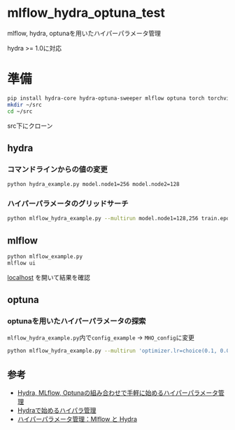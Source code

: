 # mlflow_hydra_optuna_test
mlflow, hydra, optunaを用いたハイパーパラメータ管理

hydra >= 1.0に対応

# 準備
```bash
pip install hydra-core hydra-optuna-sweeper mlflow optuna torch torchvision
mkdir ~/src
cd ~/src
```
src下にクローン


## hydra

### コマンドラインからの値の変更

```bash
python hydra_example.py model.node1=256 model.node2=128
```

### ハイパーパラメータのグリッドサーチ

```bash
python mlflow_hydra_example.py --multirun model.node1=128,256 train.epoch=5,10
```

## mlflow

```bash
python mlflow_example.py
mlflow ui
```
[localhost](http://localhost:5000) を開いて結果を確認

## optuna

### optunaを用いたハイパーパラメータの探索

`mlflow_hydra_example.py`内で`config_example` → `MHO_config`に変更

```bash
python mlflow_hydra_example.py --multirun 'optimizer.lr=choice(0.1, 0.01, 0.001, 0.0001)' 'model.node1=range(10, 500)'
```


## 参考

- [Hydra, MLflow, Optunaの組み合わせで手軽に始めるハイパーパラメータ管理](https://supikiti22.medium.com/hydra-mlflow-optuna%E3%81%AE%E7%B5%84%E3%81%BF%E5%90%88%E3%82%8F%E3%81%9B%E3%81%A7%E6%89%8B%E8%BB%BD%E3%81%AB%E5%A7%8B%E3%82%81%E3%82%8B%E3%83%8F%E3%82%A4%E3%83%91%E3%83%BC%E3%83%91%E3%83%A9%E3%83%A1%E3%83%BC%E3%82%BF%E7%AE%A1%E7%90%86-6b8e6d41b3da )
- [Hydraで始めるハイパラ管理](https://speakerdeck.com/supikiti/hydra-mlflow-optuna?slide=21])
- [ハイパーパラメータ管理：Mlflow と Hydra](https://udnp.hatenablog.com/entry/2021/03/06/164516)

